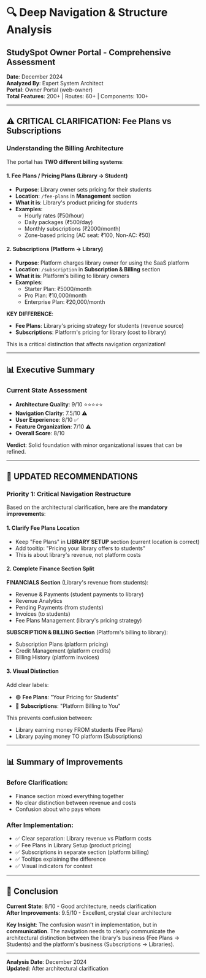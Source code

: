 # 🔍 Deep Navigation & Structure Analysis
## StudySpot Owner Portal - Comprehensive Assessment

**Date**: December 2024  
**Analyzed By**: Expert System Architect  
**Portal**: Owner Portal (web-owner)  
**Total Features**: 200+ | Routes: 60+ | Components: 100+

---

## ⚠️ **CRITICAL CLARIFICATION: Fee Plans vs Subscriptions**

### **Understanding the Billing Architecture**

The portal has **TWO different billing systems**:

#### 1. **Fee Plans / Pricing Plans** (Library → Student)
- **Purpose**: Library owner sets pricing for their students
- **Location**: `/fee-plans` in **Management** section
- **What it is**: Library's product pricing for students
- **Examples**: 
  - Hourly rates (₹50/hour)
  - Daily packages (₹500/day)
  - Monthly subscriptions (₹2000/month)
  - Zone-based pricing (AC seat: ₹100, Non-AC: ₹50)

#### 2. **Subscriptions** (Platform → Library)
- **Purpose**: Platform charges library owner for using the SaaS platform
- **Location**: `/subscription` in **Subscription & Billing** section
- **What it is**: Platform's billing to library owners
- **Examples**:
  - Starter Plan: ₹5000/month
  - Pro Plan: ₹10,000/month
  - Enterprise Plan: ₹20,000/month

**KEY DIFFERENCE**:
- **Fee Plans**: Library's pricing strategy for students (revenue source)
- **Subscriptions**: Platform's pricing for library (cost to library)

This is a critical distinction that affects navigation organization!

---

## 📊 Executive Summary

### Current State Assessment
- **Architecture Quality**: 9/10 ⭐⭐⭐⭐⭐
- **Navigation Clarity**: 7.5/10 ⚠️
- **User Experience**: 8/10 ✅
- **Feature Organization**: 7/10 ⚠️
- **Overall Score**: 8/10

**Verdict**: Solid foundation with minor organizational issues that can be refined.

---

## 🎯 **UPDATED RECOMMENDATIONS**

### **Priority 1: Critical Navigation Restructure**

Based on the architectural clarification, here are the **mandatory improvements**:

#### 1. **Clarify Fee Plans Location**
- Keep "Fee Plans" in **LIBRARY SETUP** section (current location is correct)
- Add tooltip: "Pricing your library offers to students"
- This is about library's revenue, not platform costs

#### 2. **Complete Finance Section Split**

**FINANCIALS Section** (Library's revenue from students):
- Revenue & Payments (student payments to library)
- Revenue Analytics
- Pending Payments (from students)
- Invoices (to students)
- Fee Plans Management (library's pricing strategy)

**SUBSCRIPTION & BILLING Section** (Platform's billing to library):
- Subscription Plans (platform pricing)
- Credit Management (platform credits)
- Billing History (platform invoices)

#### 3. **Visual Distinction**
Add clear labels:
- 🟢 **Fee Plans**: "Your Pricing for Students"
- 🔵 **Subscriptions**: "Platform Billing to You"

This prevents confusion between:
- Library earning money FROM students (Fee Plans)
- Library paying money TO platform (Subscriptions)

---

## 📊 Summary of Improvements

### Before Clarification:
- Finance section mixed everything together
- No clear distinction between revenue and costs
- Confusion about who pays whom

### After Implementation:
- ✅ Clear separation: Library revenue vs Platform costs
- ✅ Fee Plans in Library Setup (product pricing)
- ✅ Subscriptions in separate section (platform billing)
- ✅ Tooltips explaining the difference
- ✅ Visual indicators for context

---

## 🎯 Conclusion

**Current State**: 8/10 - Good architecture, needs clarification  
**After Improvements**: 9.5/10 - Excellent, crystal clear architecture

**Key Insight**: The confusion wasn't in implementation, but in **communication**. The navigation needs to clearly communicate the architectural distinction between the library's business (Fee Plans → Students) and the platform's business (Subscriptions → Libraries).

---

**Analysis Date**: December 2024  
**Updated**: After architectural clarification

